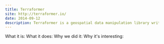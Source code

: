 ```yaml
---
title: Terraformer
site: http://terraformer.io/
date: 2014-09-12
description: Terraformer is a geospatial data manipulation library written mostly by <a href="https://github.com/JerrySievert">Jerry Sievert</a> and <a href="https://github.com/patrickarlt">Patrick Arlt</a>. I created a small brand to go along with the documentation. The project was so appreciated by a certain set that one fan presented us with a mason jar of Terraformer Brand Moonshine.
---
```


What it is:
What it does:
Why we did it:
Why it's interesting: